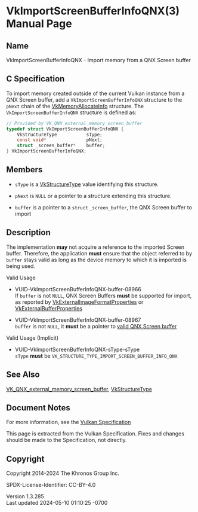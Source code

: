 # VkImportScreenBufferInfoQNX(3) Manual Page

## Name

VkImportScreenBufferInfoQNX - Import memory from a QNX Screen buffer



## <a href="#_c_specification" class="anchor"></a>C Specification

To import memory created outside of the current Vulkan instance from a
QNX Screen buffer, add a `VkImportScreenBufferInfoQNX` structure to the
`pNext` chain of the [VkMemoryAllocateInfo](https://registry.khronos.org/vulkan/specs/1.3-extensions/man/html/VkMemoryAllocateInfo.html)
structure. The `VkImportScreenBufferInfoQNX` structure is defined as:

``` c
// Provided by VK_QNX_external_memory_screen_buffer
typedef struct VkImportScreenBufferInfoQNX {
    VkStructureType           sType;
    const void*               pNext;
    struct _screen_buffer*    buffer;
} VkImportScreenBufferInfoQNX;
```

## <a href="#_members" class="anchor"></a>Members

- `sType` is a [VkStructureType](https://registry.khronos.org/vulkan/specs/1.3-extensions/man/html/VkStructureType.html) value identifying
  this structure.

- `pNext` is `NULL` or a pointer to a structure extending this
  structure.

- `buffer` is a pointer to a `struct` `_screen_buffer`, the QNX Screen
  buffer to import

## <a href="#_description" class="anchor"></a>Description

The implementation **may** not acquire a reference to the imported
Screen buffer. Therefore, the application **must** ensure that the
object referred to by `buffer` stays valid as long as the device memory
to which it is imported is being used.

Valid Usage

- <a href="#VUID-VkImportScreenBufferInfoQNX-buffer-08966"
  id="VUID-VkImportScreenBufferInfoQNX-buffer-08966"></a>
  VUID-VkImportScreenBufferInfoQNX-buffer-08966  
  If `buffer` is not `NULL`, QNX Screen Buffers **must** be supported
  for import, as reported by
  [VkExternalImageFormatProperties](https://registry.khronos.org/vulkan/specs/1.3-extensions/man/html/VkExternalImageFormatProperties.html)
  or [VkExternalBufferProperties](https://registry.khronos.org/vulkan/specs/1.3-extensions/man/html/VkExternalBufferProperties.html)

- <a href="#VUID-VkImportScreenBufferInfoQNX-buffer-08967"
  id="VUID-VkImportScreenBufferInfoQNX-buffer-08967"></a>
  VUID-VkImportScreenBufferInfoQNX-buffer-08967  
  `buffer` is not `NULL`, it **must** be a pointer to <a
  href="https://registry.khronos.org/vulkan/specs/1.3-extensions/html/vkspec.html#memory-external-screen-buffer-validity"
  target="_blank" rel="noopener">valid QNX Screen buffer</a>

Valid Usage (Implicit)

- <a href="#VUID-VkImportScreenBufferInfoQNX-sType-sType"
  id="VUID-VkImportScreenBufferInfoQNX-sType-sType"></a>
  VUID-VkImportScreenBufferInfoQNX-sType-sType  
  `sType` **must** be `VK_STRUCTURE_TYPE_IMPORT_SCREEN_BUFFER_INFO_QNX`

## <a href="#_see_also" class="anchor"></a>See Also

[VK_QNX_external_memory_screen_buffer](https://registry.khronos.org/vulkan/specs/1.3-extensions/man/html/VK_QNX_external_memory_screen_buffer.html),
[VkStructureType](https://registry.khronos.org/vulkan/specs/1.3-extensions/man/html/VkStructureType.html)

## <a href="#_document_notes" class="anchor"></a>Document Notes

For more information, see the <a
href="https://registry.khronos.org/vulkan/specs/1.3-extensions/html/vkspec.html#VkImportScreenBufferInfoQNX"
target="_blank" rel="noopener">Vulkan Specification</a>

This page is extracted from the Vulkan Specification. Fixes and changes
should be made to the Specification, not directly.

## <a href="#_copyright" class="anchor"></a>Copyright

Copyright 2014-2024 The Khronos Group Inc.

SPDX-License-Identifier: CC-BY-4.0

Version 1.3.285  
Last updated 2024-05-10 01:10:25 -0700
